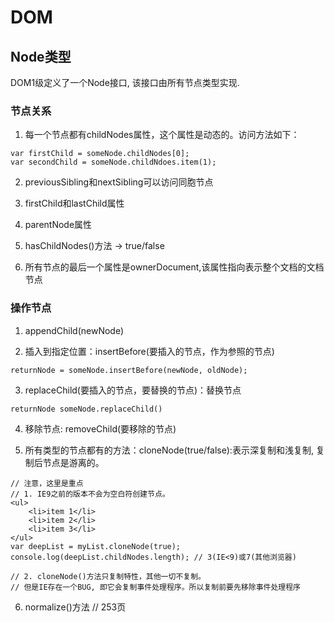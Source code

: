 # DOM

## Node类型	

DOM1级定义了一个Node接口, 该接口由所有节点类型实现.

### 节点关系

1. 每一个节点都有childNodes属性，这个属性是动态的。访问方法如下：

``` 
var firstChild = someNode.childNodes[0];
var secondChild = someNode.childNdoes.item(1);
```

2. previousSibling和nextSibling可以访问同胞节点

3. firstChild和lastChild属性

4. parentNode属性

5. hasChildNodes()方法 -> true/false

6. 所有节点的最后一个属性是ownerDocument,该属性指向表示整个文档的文档节点

### 操作节点

1. appendChild(newNode)

2. 插入到指定位置：insertBefore(要插入的节点，作为参照的节点)

``` 
returnNode = someNode.insertBefore(newNode, oldNode);
```

3. replaceChild(要插入的节点，要替换的节点)：替换节点

``` 
returnNode someNode.replaceChild()
```

4. 移除节点: removeChild(要移除的节点)

5. 所有类型的节点都有的方法：cloneNode(true/false):表示深复制和浅复制,  复制后节点是游离的。

```
// 注意，这里是重点
// 1. IE9之前的版本不会为空白符创建节点。
<ul>
	<li>item 1</li>
	<li>item 2</li>
	<li>item 3</li>
</ul>
var deepList = myList.cloneNode(true);
console.log(deepList.childNodes.length); // 3(IE<9)或7(其他浏览器)

// 2. cloneNode()方法只复制特性，其他一切不复制。
// 但是IE存在一个BUG, 即它会复制事件处理程序。所以复制前要先移除事件处理程序
```

6. normalize()方法 // 253页